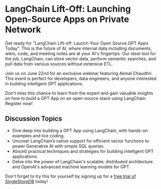 # LangChain Lift-Off: Launching Open-Source Apps on Private Network

Get ready for "LangChain Lift-off: Launch Your Open Source GPT Apps Today". This is the future of AI, where internal data including documents, wikis, code, and meeting notes are at your AI's fingertips. Our ideal tool for the job, LangChain, can store vector data, perform semantic searches, and pull data from various sources without extensive ETL.

Join us on June 22nd for an exclusive webinar featuring Akmal Chaudhri. This event is perfect for developers, data engineers, and anyone interested in building intelligent GPT applications.

Don't miss this chance to learn from the expert and gain valuable insights on how to build a GPT App on an open-source stack using LangChain. Register now!

## Discussion Topics

- Dive deep into building a GPT App using LangChain, with hands-on examples and live coding.
- Uncover LangChain’s native support for efficient vector functions to power Generative AI with simple SQL queries.
- Absorb practical techniques and strategies for building intelligent GPT applications.
- Delve into the power of LangChain's scalable, distributed architecture and OpenAI's advanced machine learning models for GPT.

Don't forget to try this for yourself by signing up for a [free trial of SingleStoreDB](https://www.singlestore.com/cloud-trial/?utm_campaign=7014X000002edsdQAA&utm_medium=webinar&utm_source=singlestore&utm_content=webinar-github) today!
